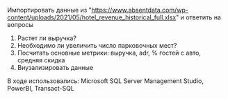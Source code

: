 Импортировать данные из "https://www.absentdata.com/wp-content/uploads/2021/05/hotel_revenue_historical_full.xlsx" и ответить на вопросы

  1) Растет ли выручка?
  2) Необходимо ли увеличить число парковочных мест?
  3) Посчитать основные метрики: выручка, adr, % гостей с авто, средняя скидка
  4) Виузализировать данные

В ходе использовались:
  Microsoft SQL Server Management Studio,
  PowerBI,
  Transact-SQL
